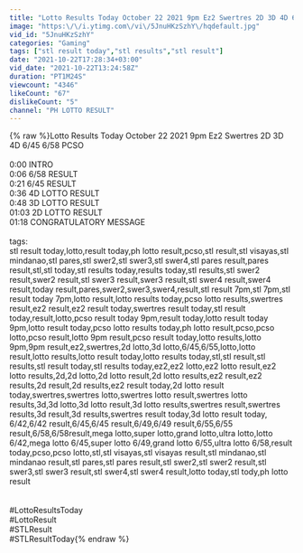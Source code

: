 ```yaml
---
title: "Lotto Results Today October 22 2021 9pm Ez2 Swertres 2D 3D 4D 6\/45 6\/58 PCSO"
image: "https:\/\/i.ytimg.com\/vi\/5JnuHKzSzhY\/hqdefault.jpg"
vid_id: "5JnuHKzSzhY"
categories: "Gaming"
tags: ["stl result today","stl results","stl result"]
date: "2021-10-22T17:28:34+03:00"
vid_date: "2021-10-22T13:24:58Z"
duration: "PT1M24S"
viewcount: "4346"
likeCount: "67"
dislikeCount: "5"
channel: "PH LOTTO RESULT"
---
```

{% raw %}Lotto Results Today October 22 2021 9pm Ez2 Swertres 2D 3D 4D 6/45 6/58 PCSO<br /><br />0:00  INTRO<br />0:06  6/58 RESULT<br />0:21  6/45 RESULT<br />0:36  4D LOTTO RESULT<br />0:48  3D LOTTO RESULT<br />01:03 2D LOTTO RESULT<br />01:18 CONGRATULATORY MESSAGE<br /><br />tags:<br />stl result today,lotto,result today,ph lotto result,pcso,stl result,stl visayas,stl mindanao,stl pares,stl swer2,stl swer3,stl swer4,stl pares result,pares result,stl,stl today,stl results today,results today,stl results,stl swer2 result,swer2 result,stl swer3 result,swer3 result,stl swer4 result,swer4 result,today result,pares,swer2,swer3,swer4,result,stl result 7pm,stl 7pm,stl result today 7pm,lotto result,lotto results today,pcso lotto results,swertres result,ez2 result,ez2 result today,swertres result today,stl result today,result,lotto,pcso result today 9pm,result today,lotto result today 9pm,lotto result today,pcso lotto results today,ph lotto result,pcso,pcso lotto,pcso result,lotto 9pm result,pcso result today,lotto results,lotto 9pm,9pm result,ez2,swertres,2d lotto,3d lotto,6/45,6/55,lotto,lotto result,lotto results,lotto result today,lotto results today,stl,stl result,stl results,stl result today,stl results today,ez2,ez2 lotto,ez2 lotto result,ez2 lotto results,2d,2d lotto,2d lotto result,2d lotto results,ez2 result,ez2 results,2d result,2d results,ez2 result today,2d lotto result today,swertres,swertres lotto,swertres lotto result,swertres lotto results,3d,3d lotto,3d lotto result,3d lotto results,swertres result,swertres results,3d result,3d results,swertres result today,3d lotto result today,<br />6/42,6/42 result,6/45,6/45 result,6/49,6/49 result,6/55,6/55 result,6/58,6/58result,mega lotto,super lotto,grand lotto,ultra lotto,lotto 6/42,mega lotto 6/45,super lotto 6/49,grand lotto 6/55,ultra lotto 6/58,result today,pcso,pcso lotto,stl,stl visayas,stl visayas result,stl mindanao,stl mindanao result,stl pares,stl pares result,stl swer2,stl swer2 result,stl swer3,stl swer3 result,stl swer4,stl swer4 result,lotto today,stl tody,ph lotto result<br /><br /><br />#LottoResultsToday<br />#LottoResult<br />#STLResult<br />#STLResultToday{% endraw %}
